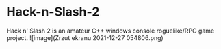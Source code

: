 # Hack-n-Slash-2
Hack n' Slash 2 is an amateur C++ windows console roguelike/RPG game project.
![image](Zrzut ekranu 2021-12-27 054806.png)
